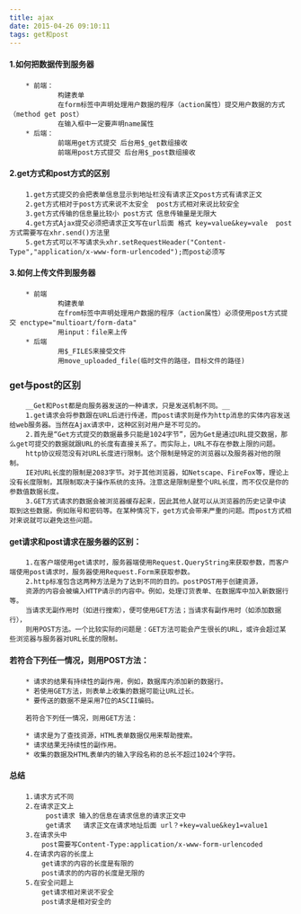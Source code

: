 ```yaml
---
title: ajax
date: 2015-04-26 09:10:11
tags: get和post
---
```

#### 1.如何把数据传到服务器
		* 前端：
				构建表单
				在form标签中声明处理用户数据的程序（action属性）提交用户数据的方式（method get post）
				在输入框中一定要声明name属性
		* 后端：
				前端用get方式提交 后台用$_get数组接收
				前端用post方式提交 后台用$_post数组接收
#### 2.get方式和post方式的区别
		1.get方式提交的会把表单信息显示到地址栏没有请求正文post方式有请求正文
		2.get方式相对于post方式来说不太安全  post方式相对来说比较安全
		3.get方式传输的信息量比较小 post方式 信息传输量是无限大
		4.get方式Ajax提交必须把请求正文写在url后面 格式 key=value&key=vale  post方式需要写在xhr.send()方法里
		5.get方式可以不写请求头xhr.setRequestHeader("Content-Type","application/x-www-form-urlencoded");而post必须写
#### 3.如何上传文件到服务器
		* 前端 
				构建表单
				在from标签中声明处理用户数据的程序（action属性）必须使用post方式提交 enctype="multioart/form-data"
				用input：file来上传
		* 后端
				用$_FILES来接受文件
				用move_uploaded_file(临时文件的路径，目标文件的路径)
		
### get与post的区别
		__Get和Post都是向服务器发送的一种请求，只是发送机制不同。__
		1.get请求会将参数跟在URL后进行传递，而post请求则是作为http消息的实体内容发送给web服务器。当然在Ajax请求中，这种区别对用户是不可见的。
		2.首先是“Get方式提交的数据最多只能是1024字节”，因为Get是通过URL提交数据，那么get可提交的数据就跟URL的长度有直接关系了。而实际上，URL不存在参数上限的问题。
		http协议规范没有对URL长度进行限制。这个限制是特定的浏览器以及服务器对他的限制。
		IE对URL长度的限制是2083字节。对于其他浏览器，如Netscape、FireFox等，理论上没有长度限制，其限制取决于操作系统的支持。注意这是限制是整个URL长度，而不仅仅是你的参数值数据长度。
		3.GET方式请求的数据会被浏览器缓存起来，因此其他人就可以从浏览器的历史记录中读取到这些数据，例如账号和密码等。在某种情况下，get方式会带来严重的问题。而post方式相对来说就可以避免这些问题。
#### get请求和post请求在服务器的区别：
		1.在客户端使用get请求时，服务器端使用Request.QueryString来获取参数，而客户端使用post请求时，服务器使用Request.Form来获取参数。
		2.http标准包含这两种方法是为了达到不同的目的。postPOST用于创建资源，
	    资源的内容会被编入HTTP请示的内容中。例如，处理订货表单、在数据库中加入新数据行等。
	    当请求无副作用时（如进行搜索），便可使用GET方法；当请求有副作用时（如添加数据行），
	    则用POST方法。一个比较实际的问题是：GET方法可能会产生很长的URL，或许会超过某些浏览器与服务器对URL长度的限制。
#### 若符合下列任一情况，则用POST方法：

		* 请求的结果有持续性的副作用，例如，数据库内添加新的数据行。
		* 若使用GET方法，则表单上收集的数据可能让URL过长。
		* 要传送的数据不是采用7位的ASCII编码。

		若符合下列任一情况，则用GET方法：

		* 请求是为了查找资源，HTML表单数据仅用来帮助搜索。
		* 请求结果无持续性的副作用。
		* 收集的数据及HTML表单内的输入字段名称的总长不超过1024个字符。

#### 总结

		1.请求方式不同
		2.在请求正文上 
		     post请求 输入的信息在请求信息的请求正文中
		     get请求   请求正文在请求地址后面 url？+key=value&key1=value1
		3.在请求头中
		    post需要写Content-Type:application/x-www-form-urlencoded
		4.在请求内容的长度上
		    get请求的内容的长度是有限的 
		    post请求的的内容的长度是无限的
		5.在安全问题上
		    get请求相对来说不安全
		    post请求是相对安全的